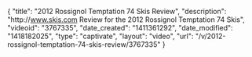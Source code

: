 {
    "title": "2012 Rossignol Temptation 74 Skis Review",
    "description": "http:\/\/www.skis.com Review for the 2012 Rossignol Temptation 74 Skis",
    "videoid": "3767335",
    "date_created": "1411361292",
    "date_modified": "1418182025",
    "type": "captivate",
    "layout": "video",
    "url": "\/v\/2012-rossignol-temptation-74-skis-review\/3767335"
}